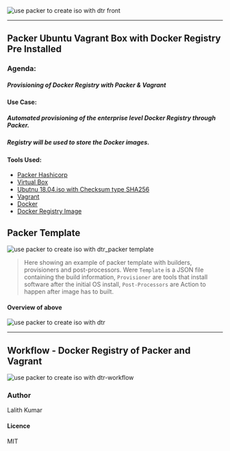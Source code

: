 ![use packer to create iso with dtr front](https://user-images.githubusercontent.com/37847249/42431071-1e43b452-8311-11e8-95bc-944535800838.jpg)
******
## Packer Ubuntu Vagrant Box with Docker Registry Pre Installed 


### Agenda:
##### Provisioning of Docker Registry with Packer & Vagrant

#### Use Case:
##### Automated provisioning of the enterprise level Docker Registry through Packer.
##### Registry will be used to store the Docker images.

#### Tools Used:
- [Packer Hashicorp](https://www.packer.io/intro/index.html)
- [Virtual Box](https://www.virtualbox.org/wiki/Downloads)
- [Ubutnu 18.04.iso with Checksum type SHA256](http://releases.ubuntu.com/18.04/)
- [Vagrant](https://www.vagrantup.com/intro/index.html)
- [Docker](https://docs.docker.com/get-started/)
- [Docker Registry Image](https://docs.docker.com/registry/)

## Packer Template
![use packer to create iso with dtr_packer template](https://user-images.githubusercontent.com/37847249/42431751-3e7566e0-8315-11e8-9c1f-40760d5b550a.jpg)
> Here showing an example of packer template with builders, provisioners and post-processors. Were `Template` is a JSON file containing the build information, `Provisioner` are tools that install software after the initial OS install, `Post-Processors` are Action to happen after image has to built.

#### Overview of above

![use packer to create iso with dtr](https://user-images.githubusercontent.com/37847249/42431616-a570b7c4-8314-11e8-9bcd-9d008c033348.jpg)
****
## Workflow - Docker Registry of Packer and Vagrant
![use packer to create iso with dtr-workflow](https://user-images.githubusercontent.com/37847249/42432149-3660635e-8317-11e8-83c4-2a0cebcb3dbd.jpg)

### Author
Lalith Kumar

#### Licence
MIT
